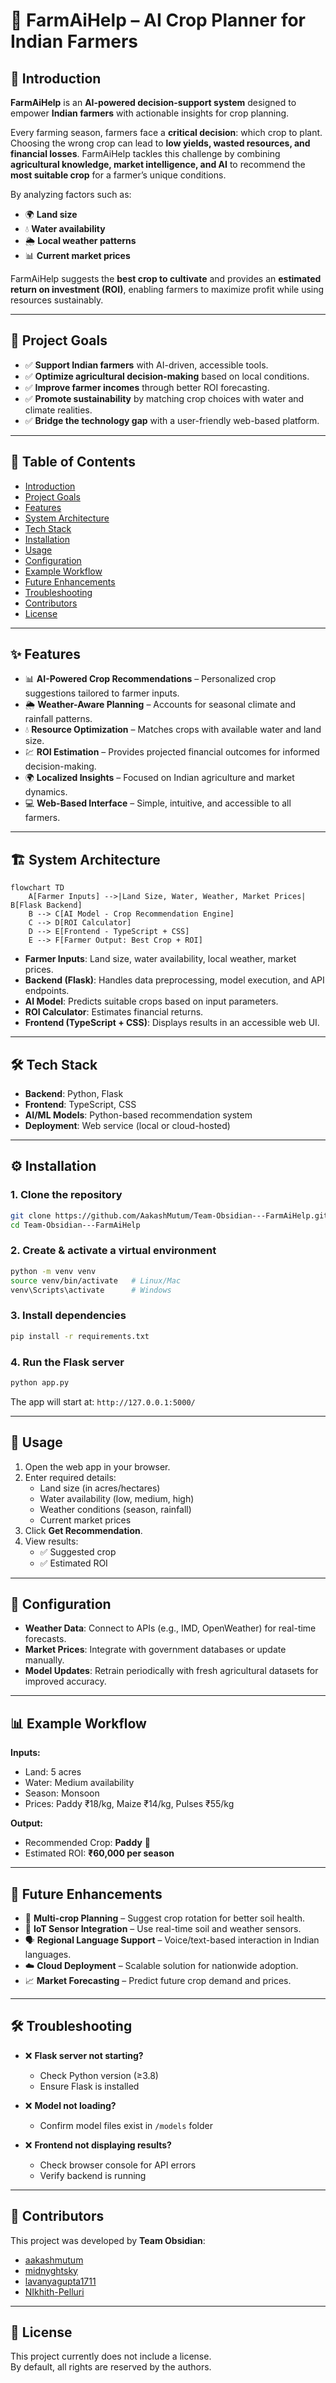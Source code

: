 # 🌾 FarmAiHelp – AI Crop Planner for Indian Farmers  

## 📖 Introduction  
**FarmAiHelp** is an **AI-powered decision-support system** designed to empower **Indian farmers** with actionable insights for crop planning.  

Every farming season, farmers face a **critical decision**: which crop to plant. Choosing the wrong crop can lead to **low yields, wasted resources, and financial losses**. FarmAiHelp tackles this challenge by combining **agricultural knowledge, market intelligence, and AI** to recommend the **most suitable crop** for a farmer’s unique conditions.  

By analyzing factors such as:  
- 🌍 **Land size**  
- 💧 **Water availability**  
- 🌦️ **Local weather patterns**  
- 📊 **Current market prices**  

FarmAiHelp suggests the **best crop to cultivate** and provides an **estimated return on investment (ROI)**, enabling farmers to maximize profit while using resources sustainably.  

---

## 🎯 Project Goals  
- ✅ **Support Indian farmers** with AI-driven, accessible tools.  
- ✅ **Optimize agricultural decision-making** based on local conditions.  
- ✅ **Improve farmer incomes** through better ROI forecasting.  
- ✅ **Promote sustainability** by matching crop choices with water and climate realities.  
- ✅ **Bridge the technology gap** with a user-friendly web-based platform.  

---

## 📑 Table of Contents  
- [Introduction](#-introduction)  
- [Project Goals](#-project-goals)  
- [Features](#-features)  
- [System Architecture](#-system-architecture)  
- [Tech Stack](#-tech-stack)  
- [Installation](#-installation)  
- [Usage](#-usage)  
- [Configuration](#-configuration)  
- [Example Workflow](#-example-workflow)  
- [Future Enhancements](#-future-enhancements)  
- [Troubleshooting](#-troubleshooting)  
- [Contributors](#-contributors)  
- [License](#-license)  

---

## ✨ Features  
- 📊 **AI-Powered Crop Recommendations** – Personalized crop suggestions tailored to farmer inputs.  
- 🌦️ **Weather-Aware Planning** – Accounts for seasonal climate and rainfall patterns.  
- 💧 **Resource Optimization** – Matches crops with available water and land size.  
- 💹 **ROI Estimation** – Provides projected financial outcomes for informed decision-making.  
- 🌍 **Localized Insights** – Focused on Indian agriculture and market dynamics.  
- 💻 **Web-Based Interface** – Simple, intuitive, and accessible to all farmers.  

---

## 🏗 System Architecture  

```mermaid
flowchart TD
    A[Farmer Inputs] -->|Land Size, Water, Weather, Market Prices| B[Flask Backend]
    B --> C[AI Model - Crop Recommendation Engine]
    C --> D[ROI Calculator]
    D --> E[Frontend - TypeScript + CSS]
    E --> F[Farmer Output: Best Crop + ROI]
```

- **Farmer Inputs**: Land size, water availability, local weather, market prices.  
- **Backend (Flask)**: Handles data preprocessing, model execution, and API endpoints.  
- **AI Model**: Predicts suitable crops based on input parameters.  
- **ROI Calculator**: Estimates financial returns.  
- **Frontend (TypeScript + CSS)**: Displays results in an accessible web UI.  

---

## 🛠 Tech Stack  
- **Backend**: Python, Flask  
- **Frontend**: TypeScript, CSS  
- **AI/ML Models**: Python-based recommendation system  
- **Deployment**: Web service (local or cloud-hosted)  

---

## ⚙️ Installation  

### 1. Clone the repository  
```bash
git clone https://github.com/AakashMutum/Team-Obsidian---FarmAiHelp.git
cd Team-Obsidian---FarmAiHelp
```

### 2. Create & activate a virtual environment  
```bash
python -m venv venv
source venv/bin/activate   # Linux/Mac
venv\Scripts\activate      # Windows
```

### 3. Install dependencies  
```bash
pip install -r requirements.txt
```

### 4. Run the Flask server  
```bash
python app.py
```

The app will start at: `http://127.0.0.1:5000/`  

---

## 🚀 Usage  

1. Open the web app in your browser.  
2. Enter required details:  
   - Land size (in acres/hectares)  
   - Water availability (low, medium, high)  
   - Weather conditions (season, rainfall)  
   - Current market prices  
3. Click **Get Recommendation**.  
4. View results:  
   - ✅ Suggested crop  
   - ✅ Estimated ROI  

---

## 🔧 Configuration  
- **Weather Data**: Connect to APIs (e.g., IMD, OpenWeather) for real-time forecasts.  
- **Market Prices**: Integrate with government databases or update manually.  
- **Model Updates**: Retrain periodically with fresh agricultural datasets for improved accuracy.  

---

## 📊 Example Workflow  

**Inputs:**  
- Land: 5 acres  
- Water: Medium availability  
- Season: Monsoon  
- Prices: Paddy ₹18/kg, Maize ₹14/kg, Pulses ₹55/kg  

**Output:**  
- Recommended Crop: **Paddy** 🌾  
- Estimated ROI: **₹60,000 per season**  

---

## 🚀 Future Enhancements  
- 🔄 **Multi-crop Planning** – Suggest crop rotation for better soil health.  
- 📡 **IoT Sensor Integration** – Use real-time soil and weather sensors.  
- 🗣 **Regional Language Support** – Voice/text-based interaction in Indian languages.  
- ☁️ **Cloud Deployment** – Scalable solution for nationwide adoption.  
- 📈 **Market Forecasting** – Predict future crop demand and prices.  

---

## 🛠 Troubleshooting  
- ❌ **Flask server not starting?**  
  - Check Python version (≥3.8)  
  - Ensure Flask is installed  

- ❌ **Model not loading?**  
  - Confirm model files exist in `/models` folder  

- ❌ **Frontend not displaying results?**  
  - Check browser console for API errors  
  - Verify backend is running  

---

## 👥 Contributors  
This project was developed by **Team Obsidian**:  

- [aakashmutum](https://github.com/aakashmutum)  
- [midnyghtsky](https://github.com/midnyghtsky)  
- [lavanyagupta1711](https://github.com/lavanyagupta1711)  
- [NIkhith-Pelluri](https://github.com/NIkhith-Pelluri)    

---

## 📜 License  
This project currently does not include a license.  
By default, all rights are reserved by the authors.  

